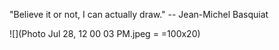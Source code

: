 "Believe it or not, I can actually draw." -- Jean-Michel Basquiat

![](Photo Jul 28, 12 00 03 PM.jpeg = =100x20)
